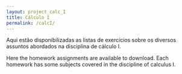 ```yaml
---
layout: project_calc_I
title: Cálculo I
permalink: /calcI/
---
```


Aqui estão disponibilizadas as listas de exercícios sobre os diversos assuntos abordados na disciplina de cálculo I.

Here the homework assignments are available to download. Each homework has some subjects covered in the discipline of calculus I.
